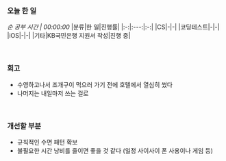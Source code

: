 ### 오늘 한 일
_순 공부 시간 | 00:00:00_
|분류|한 일|진행률|
|:-:|:---:|:-:|
|CS|-|-|
|코딩테스트|-|-|
|iOS|-|-|
|기타|KB국민은행 지원서 작성|진행 중|

<br>

### 회고
- 수영하고나서 조개구이 먹으러 가기 전에 호텔에서 열심히 썼다
- 나머지는 내일마저 쓰는 걸로

<br>

### 개선할 부분
- 규칙적인 수면 패턴 확보
- 불필요한 시간 낭비를 줄이면 좋을 것 같다 (일정 사이사이 폰 사용이나 게임 등)

